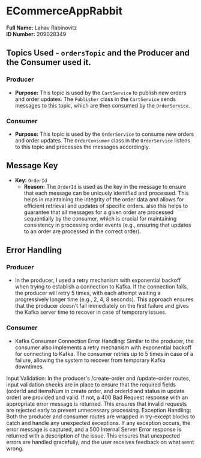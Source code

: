 # ECommerceAppRabbit

**Full Name:** Lahav Rabinovitz  
**ID Number:** 209028349

## Topics Used - `ordersTopic` and the Producer and the Consumer used it.
### Producer
  - **Purpose:** This topic is used by the `CartService` to publish new orders and order updates.
                 The `Publisher` class in the `CartService` sends messages to this topic, which are then consumed by the `OrderService`.

### Consumer
  - **Purpose:** This topic is used by the `OrderService` to consume new orders and order updates.
                 The `OrderConsumer` class in the `OrderService` listens to this topic and processes the messages accordingly.

## Message Key
- **Key:** `OrderId`
  - **Reason:** The `OrderId` is used as the key in the message to ensure that each message can be uniquely identified and processed.
                This helps in maintaining the integrity of the order data and allows for efficient retrieval and updates of specific orders.
                also this helps to guarantee that all messages for a given order are processed sequentially by the consumer,
                which is crucial for maintaining consistency in processing order events (e.g., ensuring that updates to an order are processed in the correct order).
## Error Handling
### Producer
  - In the producer, I used a retry mechanism with exponential backoff when trying to establish a connection to Kafka. If the connection fails,
    the producer will retry 5 times, with each attempt waiting a progressively longer time (e.g., 2, 4, 8 seconds).
    This approach ensures that the producer doesn’t fail immediately on the first failure and gives the Kafka server time to recover in case of temporary issues.

### Consumer
  - Kafka Consumer Connection Error Handling:
    Similar to the producer, the consumer also implements a retry mechanism with exponential backoff for connecting to Kafka. 
    The consumer retries up to 5 times in case of a failure, allowing the system to recover from temporary Kafka downtimes.
  

Input Validation:
	In the producer's /create-order and /update-order routes, input validation checks are in place to ensure that the required fields (orderId and itemsNum in create order, and 
  orderId and status in update order) are provided and valid. 
  If not, a 400 Bad Request response with an appropriate error message is returned.
  This ensures that invalid requests are rejected early to prevent unnecessary processing.
Exception Handling:
	Both the producer and consumer routes are wrapped in try-except blocks to catch and handle any unexpected exceptions. 
  If any exception occurs, the error message is captured, and a 500 Internal Server Error response is returned with a description of the issue.
  This ensures that unexpected errors are handled gracefully, and the user receives feedback on what went wrong.
